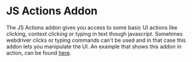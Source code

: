 # JS Actions Addon

The JS Actions addon gives you access to some basic UI actions like clicking, context clicking or typing in text though javascript. Sometimes webdriver clicks or typing commands can't be used and in that case this addon lets you manipulate the UI. An example that shows this addon in action, can be found [here](../../tips-and-tricks/expanding-ui-automation-capabilities-with-javascript.md).

